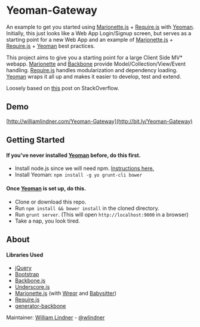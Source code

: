 # Yeoman-Gateway

An example to get you started using [Marionette.js](http://marionettejs.com/) + [Require.js](http://requirejs.org/) with [Yeoman](http://yeoman.io). Initially, this just looks like a Web App Login/Signup screen, but serves as a starting point for a new Web App and an example of [Marionette.js](http://marionettejs.com) + [Require.js](http://requirejs.org) + [Yeoman](http://yeoman.io) best practices.

This project aims to give you a starting point for a large Client Side MV* webapp. [Marionette](http://marionettejs.com) and [Backbone](http://backbonejs.com) provide Model/Collection/View/Event handling. [Require.js](http://requirejs.org) handles modularization and dependency loading. [Yeoman](http://yeoman.io) wraps it all up and makes it easier to develop, test and extend.

Loosely based on [this](http://stackoverflow.com/questions/11410059/suggested-bootstrap-boilerplate-sample-for-backbone-marionette-application/11598371#11598371) post on StackOverflow.

## Demo
[http://williamlindner.com/Yeoman-Gateway](http://bit.ly/Yeoman-Gateway)

## Getting Started
#### If you've never installed [Yeoman](http://yeoman.io) before, do this first.
* Install node.js since we will need npm. [Instructions here.](http://nodejs.org/)
* Install Yeoman: `npm install -g yo grunt-cli bower`

#### Once [Yeoman](http://yeoman.io) is set up, do this.
* Clone or download this repo.
* Run `npm install && bower install` in the cloned directory.
* Run `grunt server`. (This will open `http://localhost:9000` in a browser)
* Take a nap, you look tired.

## About
#### Libraries Used
* [jQuery](http://jquery.com/)
* [Bootstrap](http://twitter.github.io/bootstrap/)
* [Backbone.js](http://backbonejs.org/)
* [Underscore.js](http://underscorejs.org/)
* [Marionette.js](http://marionettejs.com/) (with [Wreqr](https://github.com/marionettejs/backbone.wreqr) and [Babysitter](https://github.com/marionettejs/backbone.babysitter))
* [Require.js](http://requirejs.org/)
* [generator-backbone](https://github.com/yeoman/generator-backbone)

Maintainer: [William Lindner](https://github.com/wlindner) - [@wlindner](http://twitter.com/wlindner)